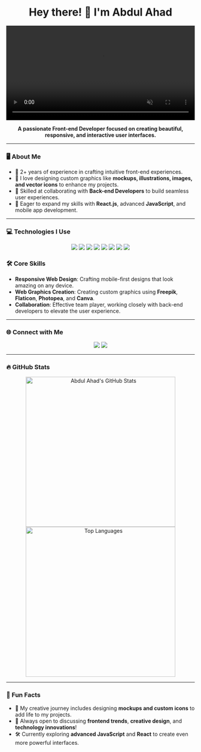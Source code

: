 <h1 align="center">Hey there! 👋 I'm Abdul Ahad</h1>

<p align="center">
  <video src="https://abdullahad123.github.io/ITFirm/assets/img/myIntro.mp4" autoplay loop muted width="100%"></video>
<!--   <img src=""  alt="Banner" width="600px"> -->
</p>

<p align="center">
  <b>A passionate Front-end Developer focused on creating beautiful, responsive, and interactive user interfaces.</b>
</p>

---

### 🖥️ About Me
- 🚀 2+ years of experience in crafting intuitive front-end experiences.
- 🎨 I love designing custom graphics like **mockups, illustrations, images, and vector icons** to enhance my projects.
- 🤝 Skilled at collaborating with **Back-end Developers** to build seamless user experiences.
- 🌱 Eager to expand my skills with **React.js**, advanced **JavaScript**, and mobile app development.

---

### 💻 Technologies I Use
<div align="center">
  <img src="https://img.shields.io/badge/Code-HTML5-%23E34F26?style=flat-square&logo=html5&logoColor=white" />
  <img src="https://img.shields.io/badge/Code-CSS3-%231572B6?style=flat-square&logo=css3&logoColor=white" />
  <img src="https://img.shields.io/badge/Code-JavaScript-%23F7DF1E?style=flat-square&logo=javascript&logoColor=black" />
  <img src="https://img.shields.io/badge/Framework-Bootstrap-%23563D7C?style=flat-square&logo=bootstrap&logoColor=white" />
  <img src="https://img.shields.io/badge/Framework-TailwindCSS-%2338B2AC?style=flat-square&logo=tailwind-css&logoColor=white" />
  <img src="https://img.shields.io/badge/UI-Material--UI-%230081CB?style=flat-square&logo=mui&logoColor=white" />
  <img src="https://img.shields.io/badge/Tools-Git-%23F05032?style=flat-square&logo=git&logoColor=white" />
  <img src="https://img.shields.io/badge/Tools-Figma-%23F24E1E?style=flat-square&logo=figma&logoColor=white" />
</div>

### 🛠️ Core Skills
- **Responsive Web Design**: Crafting mobile-first designs that look amazing on any device.
- **Web Graphics Creation**: Creating custom graphics using **Freepik**, **Flaticon**, **Photopea**, and **Canva**.
- **Collaboration**: Effective team player, working closely with back-end developers to elevate the user experience.

---

### 🌐 Connect with Me
<p align="center">
  <a href="https://abdulahad.com" target="_blank"><img src="https://img.shields.io/badge/Portfolio-abdulahad.com-%23FF5722?style=for-the-badge" /></a>
  <a href="mailto:sayyedxworks@gmail.com"><img src="https://img.shields.io/badge/Email-sayyedxworks@gmail.com-%23D14836?style=for-the-badge&logo=gmail&logoColor=white" /></a>
</p>

---

### 🔥 GitHub Stats
<div align="center">
  <img src="https://github-readme-stats.vercel.app/api?username=abdulahad&show_icons=true&theme=tokyonight" alt="Abdul Ahad's GitHub Stats" width="400px" />
  <img src="https://github-readme-stats.vercel.app/api/top-langs/?username=abdulahad&layout=compact&theme=tokyonight" alt="Top Languages" width="400px" />
</div>

---

### 🌈 Fun Facts
- 🎨 My creative journey includes designing **mockups and custom icons** to add life to my projects.
- 💬 Always open to discussing **frontend trends**, **creative design**, and **technology innovations**!
- 🛠 Currently exploring **advanced JavaScript** and **React** to create even more powerful interfaces.
